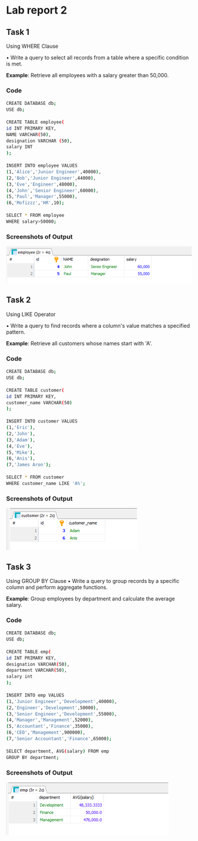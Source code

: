 
# Lab report 2




## Task 1
Using WHERE Clause


•  Write a query to select all records from a table where a specific condition is met.

**Example**: Retrieve all employees with a salary greater than 50,000.
### Code



```bash
CREATE DATABASE db;
USE db;

CREATE TABLE employee(
id INT PRIMARY KEY,
NAME VARCHAR(50),
designation VARCHAR (50),
salary INT
);

INSERT INTO employee VALUES
(1,'Alice','Junior Engineer',40000),
(2,'Bob','Junior Engineer',44000),
(3,'Eve','Engineer',48000),
(4,'John','Senior Engineer',60000),
(5,'Paul','Manager',55000),
(6,'Mofizzz','HR',10);

SELECT * FROM employee
WHERE salary>50000;
```


### Screenshots of Output

![App Screenshot](https://github.com/AbrarShazid/DBMS/blob/main/Lab%20report%202/Images%20of%20Output/1%20output.png)


## Task 2
Using LIKE Operator

•  Write a query to find records where a column's 
value matches a specified pattern.

**Example**: Retrieve all customers whose names start with 'A'.
### Code



```bash
CREATE DATABASE db;
USE db;

CREATE TABLE customer(
id INT PRIMARY KEY,
customer_name VARCHAR(50)
);

INSERT INTO customer VALUES
(1,'Eric'),
(2,'John'),
(3,'Adam'),
(4,'Eve'),
(5,'Mike'),
(6,'Anis'),
(7,'James Aron');

SELECT * FROM customer
WHERE customer_name LIKE 'A%';
```


### Screenshots of Output

![App Screenshot](https://github.com/AbrarShazid/DBMS/blob/main/Lab%20report%202/Images%20of%20Output/2%20output.png)


## Task 3

Using GROUP BY Clause
•  Write a query to group records by a specific column and perform aggregate functions.

**Example**: Group employees by department and calculate the average salary.


### Code



```bash
CREATE DATABASE db;
USE db;

CREATE TABLE emp(
id INT PRIMARY KEY,
designation VARCHAR(50),
department VARCHAR(50),
salary int
);

INSERT INTO emp VALUES
(1,'Junior Engineer','Development',40000),
(2,'Engineer','Development',50000),
(3,'Senior Engineer','Development',55000),
(4,'Manager','Management',52000),
(5,'Accountant','Finance',35000),
(6,'CEO','Management',900000),
(7,'Senior Accountant','Finance',65000);

SELECT department, AVG(salary) FROM emp 
GROUP BY department;
```


### Screenshots of Output

![App Screenshot](https://github.com/AbrarShazid/DBMS/blob/main/Lab%20report%202/Images%20of%20Output/3%20Output.png)



